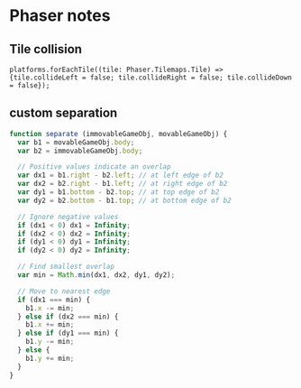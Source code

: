 
# Phaser notes

## Tile collision
`platforms.forEachTile((tile: Phaser.Tilemaps.Tile) => {tile.collideLeft = false; tile.collideRight = false; tile.collideDown = false});`

## custom separation

```javascript
function separate (immovableGameObj, movableGameObj) {
  var b1 = movableGameObj.body;
  var b2 = immovableGameObj.body;

  // Positive values indicate an overlap
  var dx1 = b1.right - b2.left; // at left edge of b2
  var dx2 = b2.right - b1.left; // at right edge of b2
  var dy1 = b1.bottom - b2.top; // at top edge of b2
  var dy2 = b2.bottom - b1.top; // at bottom edge of b2

  // Ignore negative values
  if (dx1 < 0) dx1 = Infinity;
  if (dx2 < 0) dx2 = Infinity;
  if (dy1 < 0) dy1 = Infinity;
  if (dy2 < 0) dy2 = Infinity;

  // Find smallest overlap
  var min = Math.min(dx1, dx2, dy1, dy2);

  // Move to nearest edge
  if (dx1 === min) {
    b1.x -= min;
  } else if (dx2 === min) {
    b1.x += min;
  } else if (dy1 === min) {
    b1.y -= min;
  } else {
    b1.y += min;
  }
}
```